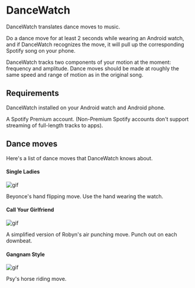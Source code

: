 # DanceWatch

DanceWatch translates dance moves to music.

Do a dance move for at least 2 seconds while wearing an Android watch, and if DanceWatch recognizes the move, it will pull up the corresponding Spotify song on your phone.

DanceWatch tracks two components of your motion at the moment: frequency and amplitude. Dance moves should be made at roughly the same speed and range of motion as in the original song.

## Requirements 

DanceWatch installed on your Android watch and Android phone.

A Spotify Premium account. (Non-Premium Spotify accounts don't support streaming of full-length tracks to apps).

## Dance moves

Here's a list of dance moves that DanceWatch knows about.

#### Single Ladies

![gif](https://j.gifs.com/Z6z5oR.gif)

Beyonce's hand flipping move. Use the hand wearing the watch.

#### Call Your Girlfriend

![gif](https://j.gifs.com/gJnvDG.gif)

A simplified version of Robyn's air punching move. Punch out on each downbeat.

#### Gangnam Style

![gif](https://j.gifs.com/PNzRAw.gif)

Psy's horse riding move.
